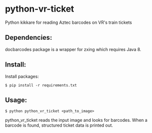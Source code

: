 # python-vr-ticket

Python kikkare for reading Aztec barcodes on VR's train tickets

## Dependencies:

docbarcodes package is a wrapper for zxing which requires Java 8.

## Install:

Install packages:

```
$ pip install -r requirements.txt
```

## Usage:

```
$ python python_vr_ticket <path_to_image>
```

python_vr_ticket reads the input image and looks for barcodes. When a barcode is found, structured ticket data is printed out.
